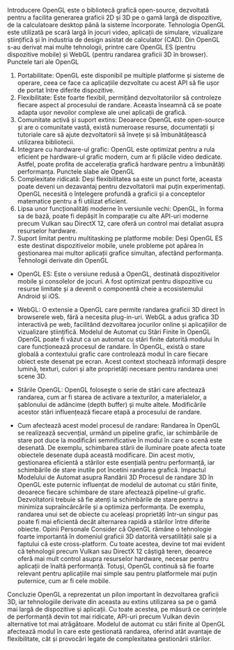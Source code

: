 Introducere
OpenGL este o bibliotecă grafică open-source, dezvoltată pentru a facilita generarea graficii 2D și 3D pe o gamă largă de dispozitive, de la calculatoare desktop până la sisteme încorporate. Tehnologia OpenGL este utilizată pe scară largă în jocuri video, aplicații de simulare, vizualizare științifică și în industria de design asistat de calculator (CAD). Din OpenGL s-au derivat mai multe tehnologii, printre care OpenGL ES (pentru dispozitive mobile) și WebGL (pentru randarea graficii 3D în browser).
Punctele tari ale OpenGL
1. Portabilitate: OpenGL este disponibil pe multiple platforme și sisteme de operare, ceea ce face ca aplicațiile dezvoltate cu acest API să fie ușor de portat între diferite dispozitive.
2. Flexibilitate: Este foarte flexibil, permițând dezvoltatorilor să controleze fiecare aspect al procesului de randare. Aceasta înseamnă că se poate adapta ușor nevoilor complexe ale unei aplicații de grafică.
3. Comunitate activă și suport extins: Deoarece OpenGL este open-source și are o comunitate vastă, există numeroase resurse, documentații și tutoriale care să ajute dezvoltatorii să învețe și să îmbunătățească utilizarea bibliotecii.
4. Integrare cu hardware-ul grafic: OpenGL este optimizat pentru a rula eficient pe hardware-ul grafic modern, cum ar fi plăcile video dedicate. Astfel, poate profita de accelerația grafică hardware pentru a îmbunătăți performanța.
Punctele slabe ale OpenGL
1. Complexitate ridicată: Deși flexibilitatea sa este un punct forte, aceasta poate deveni un dezavantaj pentru dezvoltatorii mai puțin experimentați. OpenGL necesită o înțelegere profundă a graficii și a conceptelor matematice pentru a fi utilizat eficient.
2. Lipsa unor funcționalități moderne în versiunile vechi: OpenGL, în forma sa de bază, poate fi depășit în comparație cu alte API-uri moderne precum Vulkan sau DirectX 12, care oferă un control mai detaliat asupra resurselor hardware.
3. Suport limitat pentru multitasking pe platforme mobile: Deși OpenGL ES este destinat dispozitivelor mobile, unele probleme pot apărea în gestionarea mai multor aplicații grafice simultan, afectând performanța.
Tehnologii derivate din OpenGL
- OpenGL ES: Este o versiune redusă a OpenGL, destinată dispozitivelor mobile și consolelor de jocuri. A fost optimizat pentru dispozitive cu resurse limitate și a devenit o componentă cheie a ecosistemului Android și iOS.
  
- WebGL: O extensie a OpenGL care permite randarea graficii 3D direct în browserele web, fără a necesita plug-in-uri. WebGL a adus grafica 3D interactivă pe web, facilitând dezvoltarea jocurilor online și aplicațiilor de vizualizare științifică.
 Modelul de Automat cu Stări Finite în OpenGL
OpenGL poate fi văzut ca un automat cu stări finite datorită modului în care funcționează procesul de randare. În OpenGL, există o stare globală a contextului grafic care controlează modul în care fiecare obiect este desenat pe ecran. Acest context stochează informații despre lumină, texturi, culori și alte proprietăți necesare pentru randarea unei scene 3D.
- Stările OpenGL: OpenGL folosește o serie de stări care afectează randarea, cum ar fi starea de activare a texturilor, a materialelor, a șablonului de adâncime (depth buffer) și multe altele. Modificările acestor stări influențează fiecare etapă a procesului de randare.
- Cum afectează acest model procesul de randare: Randarea în OpenGL se realizează secvențial, urmând un pipeline grafic, iar schimbările de stare pot duce la modificări semnificative în modul în care o scenă este desenată. De exemplu, schimbarea stării de iluminare poate afecta toate obiectele desenate după această modificare. Din acest motiv, gestionarea eficientă a stărilor este esențială pentru performanță, iar schimbările de stare inutile pot încetini randarea grafică.
 Impactul Modelului de Automat asupra Randării 3D
Procesul de randare 3D în OpenGL este puternic influențat de modelul de automat cu stări finite, deoarece fiecare schimbare de stare afectează pipeline-ul grafic. Dezvoltatorii trebuie să fie atenți la schimbările de stare pentru a minimiza supraîncărcările și a optimiza performanța. De exemplu, randarea unui set de obiecte cu aceleași proprietăți într-un singur pas poate fi mai eficientă decât alternarea rapidă a stărilor între diferite obiecte.
Opinii Personale
Consider că OpenGL rămâne o tehnologie foarte importantă în domeniul graficii 3D datorită versatilității sale și a faptului că este cross-platform. Cu toate acestea, devine tot mai evident că tehnologii precum Vulkan sau DirectX 12 câștigă teren, deoarece oferă mai mult control asupra resurselor hardware, necesar pentru aplicații de înaltă performanță. Totuși, OpenGL continuă să fie foarte relevant pentru aplicațiile mai simple sau pentru platformele mai puțin puternice, cum ar fi cele mobile.

Concluzie
OpenGL a reprezentat un pilon important în dezvoltarea graficii 3D, iar tehnologiile derivate din aceasta au extins utilizarea sa pe o gamă mai largă de dispozitive și aplicații. Cu toate acestea, pe măsură ce cerințele de performanță devin tot mai ridicate, API-uri precum Vulkan devin alternative tot mai atrăgătoare. Modelul de automat cu stări finite al OpenGL afectează modul în care este gestionată randarea, oferind atât avantaje de flexibilitate, cât și provocări legate de complexitatea gestionării stărilor.
